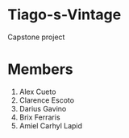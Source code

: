 # Tiago-s-Vintage
Capstone project

# Members
1. Alex Cueto
2. Clarence Escoto
3. Darius Gavino
4. Brix Ferraris
5. Amiel Carhyl Lapid
